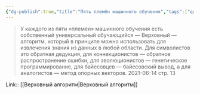 ```yaml
---
{"dg-publish":true,"title":"Пять племён машинного обучения","tags":["quotes"],"date":"2021-06-14T20:31:05+03:00","modified_at":"2023-01-08T20:18:48+04:00","permalink":"/quotes/202106142032/","dgHomeLink":false,"dgPassFrontmatter":true}
---
```



> У каждого из пяти «племен» машинного обучения есть собственный универсальный обучающийся — Верховный — алгоритм, который в принципе можно использовать для извлечения знания из данных в любой области. Для символистов это обратная дедукция, для коннекционистов — обратное распространение ошибки, для эволюционистов — генетическое программирование, для байесовцев — байесовский вывод, а для аналогистов — метод опорных векторов.
	2021-06-14 стр. 13

Link:: [[Верховный алгоритм|Верховный алгоритм]]
